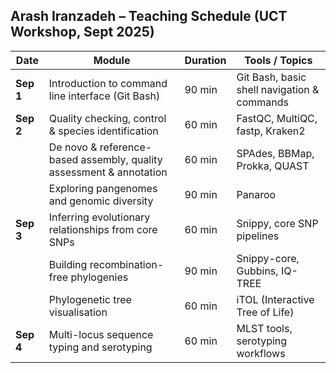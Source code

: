 ## Arash Iranzadeh – Teaching Schedule (UCT Workshop, Sept 2025)

| Date       | Module                                                                 | Duration | Tools / Topics                                      |
|------------|------------------------------------------------------------------------|----------|-----------------------------------------------------|
| **Sep 1**  | Introduction to command line interface (Git Bash)                      | 90 min   | Git Bash, basic shell navigation & commands         |
| **Sep 2**  | Quality checking, control & species identification                     | 60 min   | FastQC, MultiQC, fastp, Kraken2                     |
|            | De novo & reference-based assembly, quality assessment & annotation    | 60 min   | SPAdes, BBMap, Prokka, QUAST                        |
|            | Exploring pangenomes and genomic diversity                             | 90 min   | Panaroo                                             |
| **Sep 3**  | Inferring evolutionary relationships from core SNPs                    | 60 min   | Snippy, core SNP pipelines                          |
|            | Building recombination-free phylogenies                                | 90 min   | Snippy-core, Gubbins, IQ-TREE                       |
|            | Phylogenetic tree visualisation                                        | 60 min   | iTOL (Interactive Tree of Life)                     |
| **Sep 4**  | Multi-locus sequence typing and serotyping                             | 60 min   | MLST tools, serotyping workflows                    |

